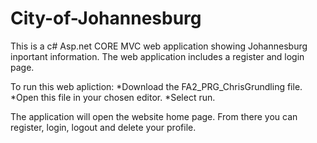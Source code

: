 # City-of-Johannesburg
 This is a c# Asp.net CORE MVC web application showing Johannesburg inportant information. The web application includes a register and login page.

To run this web apliction: 
*Download the FA2_PRG_ChrisGrundling file.
*Open this file in your chosen editor.
*Select run.

The application will open the website home page.
From there you can register, login, logout and delete your profile.
